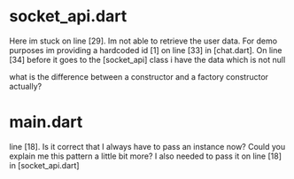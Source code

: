 # socket_api.dart
Here im stuck on line [29]. Im not able to retrieve the user data. For demo purposes im providing a hardcoded id [1]
on line [33] in [chat.dart]. On line [34] before it goes to the [socket_api] class i have the data which is not null

what is the difference between a constructor and a factory constructor actually?

# main.dart
line [18]. Is it correct that I always have to pass an instance now? Could you explain me this pattern a little bit more? I also needed to pass it on line [18] in [socket_api.dart]
